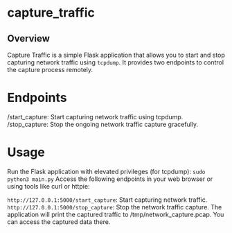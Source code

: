 # capture_traffic

## Overview

Capture Traffic is a simple Flask application that allows you to start and stop capturing network traffic using `tcpdump`. It provides two endpoints to control the capture process remotely.

# Endpoints
  /start_capture: Start capturing network traffic using tcpdump.
  /stop_capture: Stop the ongoing network traffic capture gracefully.

# Usage
Run the Flask application with elevated privileges (for tcpdump):
`sudo python3 main.py`
Access the following endpoints in your web browser or using tools like curl or httpie:

`http://127.0.0.1:5000/start_capture`: Start capturing network traffic.
`http://127.0.0.1:5000/stop_capture`: Stop the network traffic capture.
The application will print the captured traffic to /tmp/network_capture.pcap. You can access the captured data there.
